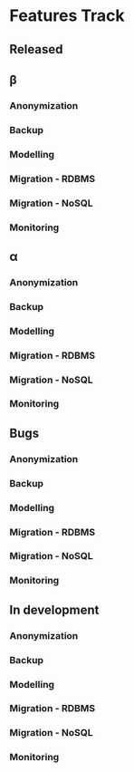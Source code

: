 # Features Track

## Released

## β

### Anonymization
### Backup
### Modelling
### Migration - RDBMS
### Migration - NoSQL
### Monitoring

## α


### Anonymization
### Backup
### Modelling
### Migration - RDBMS
### Migration - NoSQL
### Monitoring

## Bugs

### Anonymization
### Backup
### Modelling
### Migration - RDBMS
### Migration - NoSQL
### Monitoring

## In development

### Anonymization
### Backup
### Modelling
### Migration - RDBMS
### Migration - NoSQL
### Monitoring